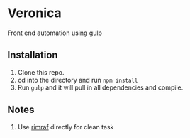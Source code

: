 # Veronica
Front end automation using gulp


## Installation

1. Clone this repo.
2. cd into the directory and run `npm install`
3. Run `gulp` and it will pull in all dependencies and compile.

## Notes
1. Use [rimraf](https://github.com/isaacs/rimraf) directly for clean task
